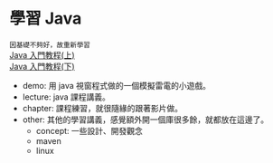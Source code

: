 # 學習 Java

`因基礎不夠好，故重新學習`  
[Java 入門教程(上)](https://www.bilibili.com/video/BV1YT4y1H7YM/?p=1&vd_source=aff2c79bf7cf75bc493437621849a68d 'Java入門教程(上')  
[Java 入門教程(下)](https://google.com 'Java入門教程(上')

- demo: 用 java 視窗程式做的一個模擬雷電的小遊戲。
- lecture: java 課程講義。
- chapter: 課程練習，就很隨緣的跟著影片做。
- other: 其他的學習講義，感覺額外開一個庫很多餘，就都放在這邊了。
  - concept: 一些設計、開發觀念
  - maven
  - linux
